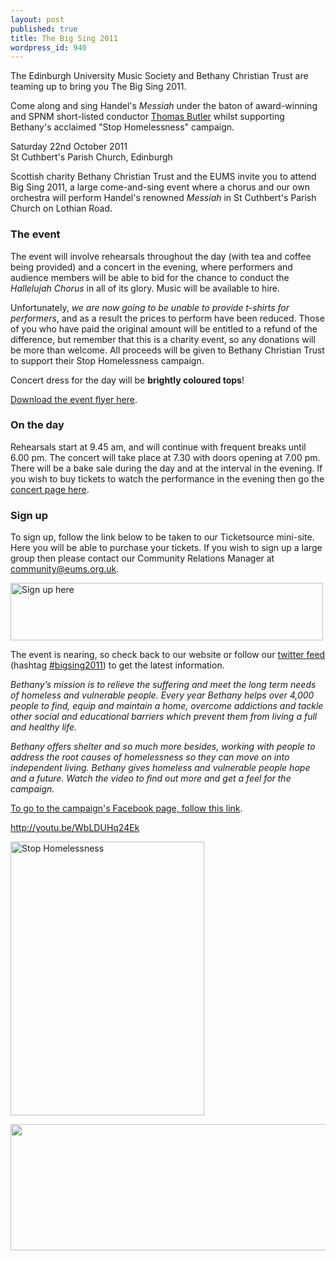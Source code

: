 ```yaml
---
layout: post
published: true
title: The Big Sing 2011
wordpress_id: 940
---
```


The Edinburgh University Music Society and Bethany Christian Trust are teaming up to bring you The Big Sing 2011.

Come along and sing Handel's <em>Messiah</em> under the baton of award-winning
and SPNM short-listed conductor <a title="Find Thomas Butler here..."
href="http://www.thomas-butler.co.uk/about.html" target="_blank">Thomas
Butler</a> whilst supporting Bethany's acclaimed "Stop Homelessness" campaign.

<p class="hero">
Saturday 22nd October 2011<br>
St Cuthbert's Parish Church, Edinburgh
</p>

Scottish charity Bethany Christian Trust and the EUMS invite you to attend Big Sing 2011, a large come-and-sing event where a chorus and our own orchestra will perform Handel's renowned <em>Messiah </em>in St Cuthbert's Parish Church on Lothian Road.

### The event

The event will involve rehearsals throughout the day (with tea and coffee being provided) and a concert in the evening, where performers and audience members will be able to bid for the chance to conduct the <em>Hallelujah Chorus</em> in all of its glory. Music will be available to hire.

Unfortunately, <em>we are now going to be unable to provide t-shirts for performers</em>, and as a result the prices to perform have been reduced. Those of you who have paid the original amount will be entitled to a refund of the difference, but remember that this is a charity event, so any donations will be more than welcome. All proceeds will be given to Bethany Christian Trust to support their Stop Homelessness campaign.

Concert dress for the day will be <strong>brightly coloured tops</strong>!

<a title="Big Sing 2011" href="http://eums.eusa.ed.ac.uk/wp-content/uploads/files/bigsing2011_webleaflet.pdf" target="_blank">Download the event flyer here</a>.

### On the day

Rehearsals start at 9.45 am, and will continue with frequent breaks until 6.00 pm. The concert will take place at 7.30 with doors opening at 7.00 pm. There will be a bake sale during the day and at the interval in the evening. If you wish to buy tickets to watch the performance in the evening then go the <a title="Bethany Christian Trust &amp; EUMS: Big Sing 2011" href="http://eums.eusa.ed.ac.uk/2011/bigsingconcert2011/">concert page here</a>.

### Sign up

To sign up, follow the link below to be taken to our Ticketsource mini-site. Here you will be able to purchase your tickets. If you wish to sign up a large group then please contact our Community Relations Manager at <a title="Email us" href="mailto:community@eums.org.uk" target="_blank">community@eums.org.uk</a>.

<a title="Sign up here..." href="http://www.ticketsource.co.uk/date/28485"><img class="centred" src="http://eums.eusa.ed.ac.uk/wp-content/uploads/build/bigsing_signup.png" alt="Sign up here" width="500" height="92" /></a>

The event is nearing, so check back to our website or follow our <a title="EUMS on Twitter" href="http://twitter.com/eums_updates" target="_blank">twitter feed</a> (hashtag <a title="#bigsing2011" href="http://twitter.com/#!/search/%23bigsing2011" target="_blank">#bigsing2011</a>) to get the latest information.

<em>Bethany&rsquo;s mission is to relieve the suffering and meet the long term needs of homeless and vulnerable people. Every year Bethany helps over 4,000 people to find, equip and maintain a home, overcome addictions and tackle other social and educational barriers which prevent them from living a full and healthy life.</em>

<em>Bethany offers shelter and so much more besides, working with people to address the root causes of homelessness so they can move on into independent living. Bethany gives homeless and vulnerable people hope and a future. Watch the video to find out more and get a feel for the campaign.</em>

<a title="Stop Homelessness Facebook Page" href="http://www.facebook.com/StopHomelessness" target="_blank">To go to the campaign's Facebook page, follow this link</a>.

<http://youtu.be/WbLDUHq24Ek>

<a title="Stop Homelessness - Campaign Poster 2011" href="http://eums.eusa.ed.ac.uk/wp-content/uploads/images/w620/posters/stophomelessness2011_poster.jpg"><img class="centred" src="http://eums.eusa.ed.ac.uk/wp-content/uploads/images/w620/posters/stophomelessness2011_poster.jpg" alt="Stop Homelessness" width="310" height="438" /></a>

<img src="http://eums.eusa.ed.ac.uk/wp-content/uploads/images/w620/bigsing_footer.png" alt="" width="620" height="202" />
